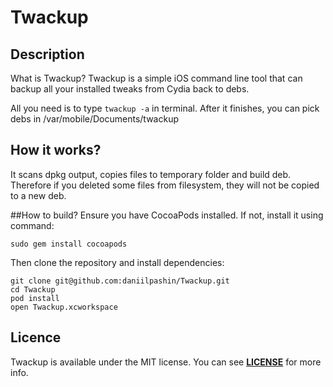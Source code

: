 # Twackup

## Description
What is Twackup? Twackup is a simple iOS command line tool that can backup all your installed tweaks from Cydia back to debs.

All you need is to type `twackup -a` in terminal. After it finishes, you can pick debs in /var/mobile/Documents/twackup

## How it works?

It scans dpkg output, copies files to temporary folder and build deb. Therefore if you deleted some files from filesystem, they will not be copied to a new deb.

##How to build?
Ensure you have CocoaPods installed. If not, install it using command:

`sudo gem install cocoapods`

Then clone the repository and install dependencies:

```
git clone git@github.com:daniilpashin/Twackup.git
cd Twackup
pod install
open Twackup.xcworkspace
```

## Licence
Twackup is available under the MIT license. You can see [**LICENSE**](./LICENSE) for more info.
